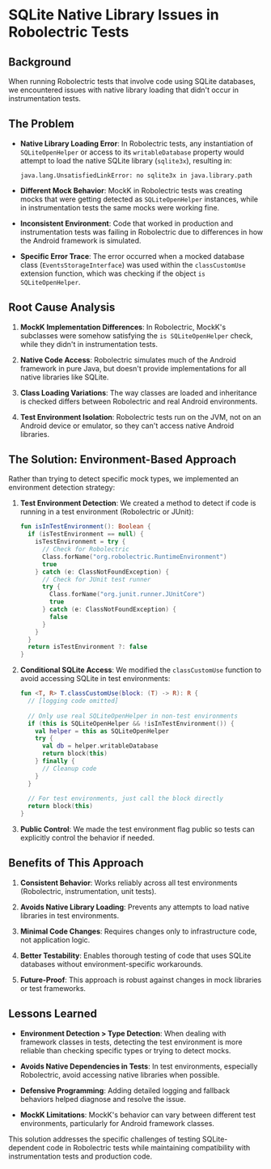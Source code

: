 # SQLite Native Library Issues in Robolectric Tests

## Background

When running Robolectric tests that involve code using SQLite databases, we encountered issues with native library loading that didn't occur in instrumentation tests.

## The Problem

- **Native Library Loading Error**: In Robolectric tests, any instantiation of `SQLiteOpenHelper` or access to its `writableDatabase` property would attempt to load the native SQLite library (`sqlite3x`), resulting in:
  ```
  java.lang.UnsatisfiedLinkError: no sqlite3x in java.library.path
  ```

- **Different Mock Behavior**: MockK in Robolectric tests was creating mocks that were getting detected as `SQLiteOpenHelper` instances, while in instrumentation tests the same mocks were working fine.

- **Inconsistent Environment**: Code that worked in production and instrumentation tests was failing in Robolectric due to differences in how the Android framework is simulated.

- **Specific Error Trace**: The error occurred when a mocked database class (`EventsStorageInterface`) was used within the `classCustomUse` extension function, which was checking if the object `is SQLiteOpenHelper`.

## Root Cause Analysis

1. **MockK Implementation Differences**: In Robolectric, MockK's subclasses were somehow satisfying the `is SQLiteOpenHelper` check, while they didn't in instrumentation tests.

2. **Native Code Access**: Robolectric simulates much of the Android framework in pure Java, but doesn't provide implementations for all native libraries like SQLite.

3. **Class Loading Variations**: The way classes are loaded and inheritance is checked differs between Robolectric and real Android environments.

4. **Test Environment Isolation**: Robolectric tests run on the JVM, not on an Android device or emulator, so they can't access native Android libraries.

## The Solution: Environment-Based Approach

Rather than trying to detect specific mock types, we implemented an environment detection strategy:

1. **Test Environment Detection**: We created a method to detect if code is running in a test environment (Robolectric or JUnit):
   ```kotlin
   fun isInTestEnvironment(): Boolean {
     if (isTestEnvironment == null) {
       isTestEnvironment = try {
         // Check for Robolectric
         Class.forName("org.robolectric.RuntimeEnvironment")
         true
       } catch (e: ClassNotFoundException) {
         // Check for JUnit test runner
         try {
           Class.forName("org.junit.runner.JUnitCore")
           true
         } catch (e: ClassNotFoundException) {
           false
         }
       }
     }
     return isTestEnvironment ?: false
   }
   ```

2. **Conditional SQLite Access**: We modified the `classCustomUse` function to avoid accessing SQLite in test environments:
   ```kotlin
   fun <T, R> T.classCustomUse(block: (T) -> R): R {
     // [logging code omitted]
     
     // Only use real SQLiteOpenHelper in non-test environments
     if (this is SQLiteOpenHelper && !isInTestEnvironment()) {
       val helper = this as SQLiteOpenHelper
       try {
         val db = helper.writableDatabase
         return block(this)
       } finally {
         // Cleanup code
       }
     }
     
     // For test environments, just call the block directly
     return block(this)
   }
   ```

3. **Public Control**: We made the test environment flag public so tests can explicitly control the behavior if needed.

## Benefits of This Approach

1. **Consistent Behavior**: Works reliably across all test environments (Robolectric, instrumentation, unit tests).

2. **Avoids Native Library Loading**: Prevents any attempts to load native libraries in test environments.

3. **Minimal Code Changes**: Requires changes only to infrastructure code, not application logic.

4. **Better Testability**: Enables thorough testing of code that uses SQLite databases without environment-specific workarounds.

5. **Future-Proof**: This approach is robust against changes in mock libraries or test frameworks.

## Lessons Learned

- **Environment Detection > Type Detection**: When dealing with framework classes in tests, detecting the test environment is more reliable than checking specific types or trying to detect mocks.

- **Avoids Native Dependencies in Tests**: In test environments, especially Robolectric, avoid accessing native libraries when possible.

- **Defensive Programming**: Adding detailed logging and fallback behaviors helped diagnose and resolve the issue.

- **MockK Limitations**: MockK's behavior can vary between different test environments, particularly for Android framework classes.

This solution addresses the specific challenges of testing SQLite-dependent code in Robolectric tests while maintaining compatibility with instrumentation tests and production code. 